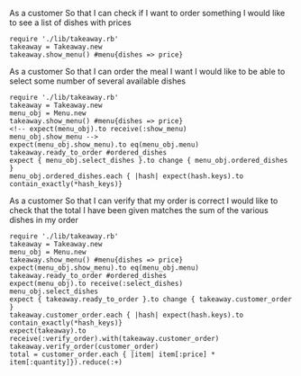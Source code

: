 As a customer
So that I can check if I want to order something
I would like to see a list of dishes with prices

```
require './lib/takeaway.rb'
takeaway = Takeaway.new
takeaway.show_menu() #menu{dishes => price}

```

As a customer
So that I can order the meal I want
I would like to be able to select some number of several available dishes

```
require './lib/takeaway.rb'
takeaway = Takeaway.new
menu_obj = Menu.new
takeaway.show_menu() #menu{dishes => price}
<!-- expect(menu_obj).to receive(:show_menu)
menu_obj.show_menu -->
expect(menu_obj.show_menu).to eq(menu_obj.menu)
takeaway.ready_to_order #ordered_dishes
expect { menu_obj.select_dishes }.to change { menu_obj.ordered_dishes }
menu_obj.ordered_dishes.each { |hash| expect(hash.keys).to contain_exactly(*hash_keys)}
```
As a customer
So that I can verify that my order is correct
I would like to check that the total I have been given matches the sum of the various dishes in my order


```
require './lib/takeaway.rb'
takeaway = Takeaway.new
menu_obj = Menu.new
takeaway.show_menu() #menu{dishes => price}
expect(menu_obj.show_menu).to eq(menu_obj.menu)
takeaway.ready_to_order #ordered_dishes
expect(menu_obj).to receive(:select_dishes)
menu_obj.select_dishes
expect { takeaway.ready_to_order }.to change { takeaway.customer_order }
takeaway.customer_order.each { |hash| expect(hash.keys).to contain_exactly(*hash_keys)}
expect(takeaway).to receive(:verify_order).with(takeaway.customer_order)
takeaway.verify_order(customer_order)
total = customer_order.each { |item| item[:price] * item[:quantity]}).reduce(:+)


```
